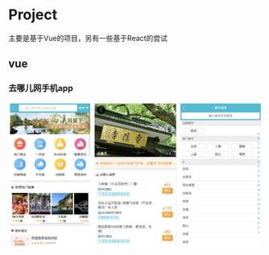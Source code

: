 # Project

主要是基于Vue的项目，另有一些基于React的尝试

## vue
### 去哪儿网手机app

![image](https://github.com/bmwz110/sundries/blob/master/readme_image/pro_vue_travelApp_1-1.png)
